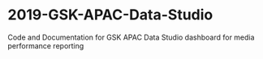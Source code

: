 # 2019-GSK-APAC-Data-Studio
Code and Documentation for GSK APAC Data Studio dashboard for media performance reporting
